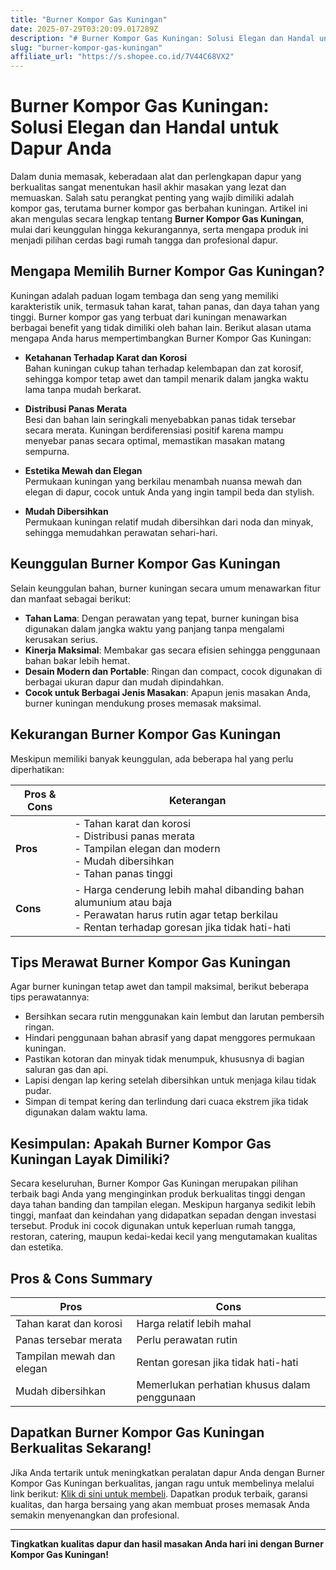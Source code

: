 ```yaml
---
title: "Burner Kompor Gas Kuningan"
date: 2025-07-29T03:20:09.017289Z
description: "# Burner Kompor Gas Kuningan: Solusi Elegan dan Handal untuk Dapur Anda..."
slug: "burner-kompor-gas-kuningan"
affiliate_url: "https://s.shopee.co.id/7V44C68VX2"
---
```

# Burner Kompor Gas Kuningan: Solusi Elegan dan Handal untuk Dapur Anda

Dalam dunia memasak, keberadaan alat dan perlengkapan dapur yang berkualitas sangat menentukan hasil akhir masakan yang lezat dan memuaskan. Salah satu perangkat penting yang wajib dimiliki adalah kompor gas, terutama burner kompor gas berbahan kuningan. Artikel ini akan mengulas secara lengkap tentang **Burner Kompor Gas Kuningan**, mulai dari keunggulan hingga kekurangannya, serta mengapa produk ini menjadi pilihan cerdas bagi rumah tangga dan profesional dapur.

## Mengapa Memilih Burner Kompor Gas Kuningan?

Kuningan adalah paduan logam tembaga dan seng yang memiliki karakteristik unik, termasuk tahan karat, tahan panas, dan daya tahan yang tinggi. Burner kompor gas yang terbuat dari kuningan menawarkan berbagai benefit yang tidak dimiliki oleh bahan lain. Berikut alasan utama mengapa Anda harus mempertimbangkan Burner Kompor Gas Kuningan:

- **Ketahanan Terhadap Karat dan Korosi**  
Bahan kuningan cukup tahan terhadap kelembapan dan zat korosif, sehingga kompor tetap awet dan tampil menarik dalam jangka waktu lama tanpa mudah berkarat.

- **Distribusi Panas Merata**  
Besi dan bahan lain seringkali menyebabkan panas tidak tersebar secara merata. Kuningan berdiferensiasi positif karena mampu menyebar panas secara optimal, memastikan masakan matang sempurna.

- **Estetika Mewah dan Elegan**  
Permukaan kuningan yang berkilau menambah nuansa mewah dan elegan di dapur, cocok untuk Anda yang ingin tampil beda dan stylish.

- **Mudah Dibersihkan**  
Permukaan kuningan relatif mudah dibersihkan dari noda dan minyak, sehingga memudahkan perawatan sehari-hari.

## Keunggulan Burner Kompor Gas Kuningan

Selain keunggulan bahan, burner kuningan secara umum menawarkan fitur dan manfaat sebagai berikut:

- **Tahan Lama**: Dengan perawatan yang tepat, burner kuningan bisa digunakan dalam jangka waktu yang panjang tanpa mengalami kerusakan serius.
- **Kinerja Maksimal**: Membakar gas secara efisien sehingga penggunaan bahan bakar lebih hemat.
- **Desain Modern dan Portable**: Ringan dan compact, cocok digunakan di berbagai ukuran dapur dan mudah dipindahkan.
- **Cocok untuk Berbagai Jenis Masakan**: Apapun jenis masakan Anda, burner kuningan mendukung proses memasak maksimal.

## Kekurangan Burner Kompor Gas Kuningan

Meskipun memiliki banyak keunggulan, ada beberapa hal yang perlu diperhatikan:

| Pros & Cons | Keterangan |
|--------------|--------------|
| **Pros** | - Tahan karat dan korosi<br>- Distribusi panas merata<br>- Tampilan elegan dan modern<br>- Mudah dibersihkan<br>- Tahan panas tinggi |
| **Cons** | - Harga cenderung lebih mahal dibanding bahan alumunium atau baja<br>- Perawatan harus rutin agar tetap berkilau<br>- Rentan terhadap goresan jika tidak hati-hati |

## Tips Merawat Burner Kompor Gas Kuningan

Agar burner kuningan tetap awet dan tampil maksimal, berikut beberapa tips perawatannya:

- Bersihkan secara rutin menggunakan kain lembut dan larutan pembersih ringan.
- Hindari penggunaan bahan abrasif yang dapat menggores permukaan kuningan.
- Pastikan kotoran dan minyak tidak menumpuk, khususnya di bagian saluran gas dan api.
- Lapisi dengan lap kering setelah dibersihkan untuk menjaga kilau tidak pudar.
- Simpan di tempat kering dan terlindung dari cuaca ekstrem jika tidak digunakan dalam waktu lama.

## Kesimpulan: Apakah Burner Kompor Gas Kuningan Layak Dimiliki?

Secara keseluruhan, Burner Kompor Gas Kuningan merupakan pilihan terbaik bagi Anda yang menginginkan produk berkualitas tinggi dengan daya tahan banding dan tampilan elegan. Meskipun harganya sedikit lebih tinggi, manfaat dan keindahan yang didapatkan sepadan dengan investasi tersebut. Produk ini cocok digunakan untuk keperluan rumah tangga, restoran, catering, maupun kedai-kedai kecil yang mengutamakan kualitas dan estetika.

## Pros & Cons Summary

| Pros | Cons |
|---------|--------|
| Tahan karat dan korosi | Harga relatif lebih mahal |
| Panas tersebar merata | Perlu perawatan rutin |
| Tampilan mewah dan elegan | Rentan goresan jika tidak hati-hati |
| Mudah dibersihkan | Memerlukan perhatian khusus dalam penggunaan |

## Dapatkan Burner Kompor Gas Kuningan Berkualitas Sekarang!

Jika Anda tertarik untuk meningkatkan peralatan dapur Anda dengan Burner Kompor Gas Kuningan berkualitas, jangan ragu untuk membelinya melalui link berikut: [Klik di sini untuk membeli](https://s.shopee.co.id/7V44C68VX2). Dapatkan produk terbaik, garansi kualitas, dan harga bersaing yang akan membuat proses memasak Anda semakin menyenangkan dan profesional.

---

**Tingkatkan kualitas dapur dan hasil masakan Anda hari ini dengan Burner Kompor Gas Kuningan!**